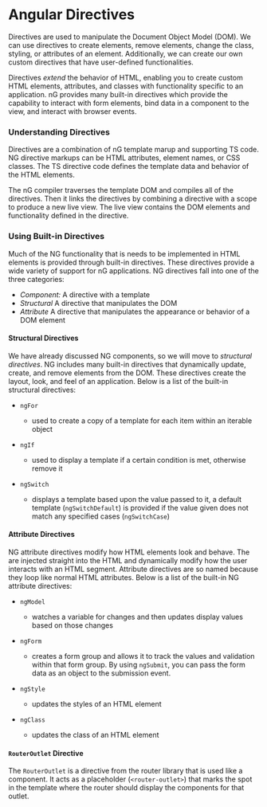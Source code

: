 # Angular Directives

Directives are used to manipulate the Document Object Model (DOM). We can use directives to create elements, remove elements, change the class, styling, or attributes of an element. Additionally, we can create our own custom directives that have user-defined functionalities.

Directives _extend_ the behavior of HTML, enabling you to create custom HTML elements, attributes, and classes with functionality specific to an application. nG provides many built-in directives which provide the capability to interact with form elements, bind data in a component to the view, and interact with browser events.

### Understanding Directives

Directives are a combination of nG template marup and supporting TS code. NG directive markups can be HTML attributes, element names, or CSS classes. The TS directive code defines the template data and behavior of the HTML elements.

The nG compiler traverses the template DOM and compiles all of the directives. Then it links the directives by combining a directive with a scope to produce a new live view. The live view contains the DOM elements and functionality defined in the directive.

### Using Built-in Directives

Much of the NG functionality that is needs to be implemented in HTML elements is provided through built-in directives. These directives provide a wide variety of support for nG applications. NG directives fall into one of the three categories:

* *Component:* A directive with a template
* *Structural* A directive that manipulates the DOM
* *Attribute* A directive that manipulates the appearance or behavior of a DOM element

#### Structural Directives

We have already discussed NG components, so we will move to *structural directives*. NG includes many built-in directives that dynamically update, create, and remove elements from the DOM. These directives create the layout, look, and feel of an application. Below is a list of the built-in structural directives:

* `ngFor`
    * used to create a copy of a template for each item within an iterable object

* `ngIf`
    * used to display a template if a certain condition is met, otherwise remove it

* `ngSwitch`
    * displays a template based upon the value passed to it, a default template (`ngSwitchDefault`) is provided if the value given does not match any specified cases (`ngSwitchCase`)


#### Attribute Directives

NG attribute directives modify how HTML elements look and behave. The are injected straight into the HTML and dynamically modify how the user interacts with an HTML segment. Attribute directives are so named because they loop like normal HTML attributes. Below is a list of the built-in NG attribute directives:

* `ngModel`
    * watches a variable for changes and then updates display values based on those changes

* `ngForm`
    * creates a form group and allows it to track the values and validation within that form group. By using `ngSubmit`, you can pass the form data as an object to the submission event.

* `ngStyle`
    * updates the styles of an HTML element

* `ngClass`
    * updates the class of an HTML element

#### `RouterOutlet` Directive

The `RouterOutlet` is a directive from the router library that is used like a component. It acts as a placeholder (`<router-outlet>`) that marks the spot in the template where the router should display the components for that outlet.